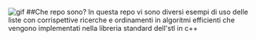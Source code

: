![gif](https://i.pinimg.com/originals/d4/81/f3/d481f3c72e283309071f79e01b05c06d.gif)
##Che repo sono?
In questa repo vi sono diversi esempi di uso delle liste con corrispettive ricerche e ordinamenti in algoritmi efficienti che vengono implementati nella libreria standard dell'stl in c++
